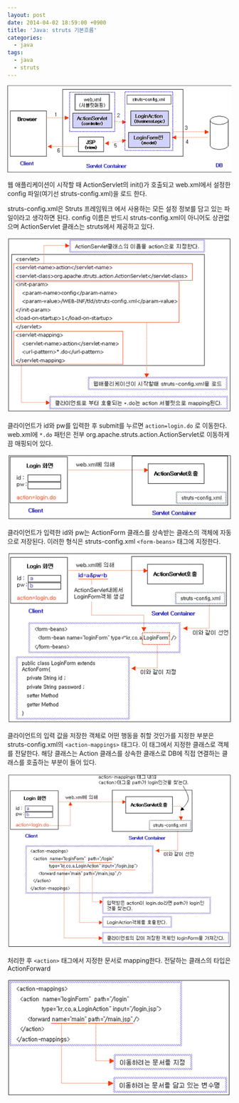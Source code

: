 ```yaml
---
layout: post
date: 2014-04-02 18:59:00 +0900
title: 'Java: struts 기본흐름'
categories:
  - java
tags:
  - java
  - struts
---
```


![](/images/struts-1.png)

웹 애플리케이션이 시작할 때 ActionServlet의 init()가 호출되고 web.xml에서 설정한 config 파일(여기선 struts-config.xml)을 로드 한다.

struts-config.xml은 Struts 프레임워크 에서 사용하는 모든 설정 정보를 담고 있는 파일이라고 생각하면 된다. config 이름은 반드시 struts-config.xml이 아니어도 상관없으며 ActionServlet 클래스는 struts에서 제공하고 있다.

![](/images/struts-2.png)

클라이언트가 id와 pw를 입력한 후 submit를 누르면 `action=login.do` 로 이동한다. web.xml에 `*.do` 패턴은 전부 org.apache.struts.action.ActionServlet로 이동하게끔 매핑되어 있다.

![](/images/struts-3.png)

클라이언트가 입력한 id와 pw는 ActionForm 클래스를 상속받는 클래스의 객체에 자동으로 저장된다. 이러한 형식은 struts-config.xml `<form-beans>` 태그에 지정한다.

![](/images/struts-4.png)

클라이언트의 입력 값을 저장한 객체로 어떤 행동을 취할 것인가를 지정한 부분은 struts-config.xml의 `<action-mappings>` 태그다. 이 태그에서 지정한 클래스로 객체를 전달한다. 해당 클래스는 Action 클래스를 상속한 클래스로 DB에 직접 연결하는 클래스를 호출하는 부분이 들어 있다.

![](/images/struts-5.png)

처리한 후 `<action>` 태그에서 지정한 문서로 mapping한다. 전달하는 클래스의 타입은 ActionForward

![](/images/struts-6.png)
